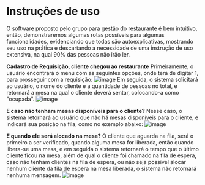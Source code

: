 # Instruções de uso

  O software proposto pelo grupo para gestão do restaurante é bem intuitivo, então, demonstraremos algumas rotas possíveis para algumas funcionalidades, evidenciando que todas são autoexplicativas, mostrando seu uso na prática e descartando a necessidade de uma instrução de uso extensiva, na qual 90% das pessoas não irão ler.

**Cadastro de Requisição, cliente chegou ao restaurante**
Primeiramente, o usuário encontrará o menu com as seguintes opções, onde terá de digitar 1, para prosseguir com a requisição:
![image](https://github.com/pucmg-aulas/projeto01-turmanoite-fiona-e-os-5-gatinhos-de-botas/assets/121774893/7584fb3e-eb1d-4c96-8586-febee3563778)
Em seguida, o sistema solicitará ao usuário, o nome do cliente e a quantidade de pessoas no total, e retornará a mesa na qual o cliente deverá sentar, colocando-a como "ocupada".
![image](https://github.com/pucmg-aulas/projeto01-turmanoite-fiona-e-os-5-gatinhos-de-botas/assets/121774893/858d6b85-f843-4270-a99b-73bc883e4145)


**E caso não tenham mesas disponíveis para o cliente?**
Nesse caso, o sistema retornará ao usuário que não há mesas disponíveis para o cliente, e indicará sua posição na fila, como no exemplo abaixo:
![image](https://github.com/pucmg-aulas/projeto01-turmanoite-fiona-e-os-5-gatinhos-de-botas/assets/121774893/83b8dd7a-3e2e-4573-a164-011f8d20e955)


**E quando ele será alocado na mesa?**
O cliente que aguarda na fila, será o primeiro a ser verificado, quando alguma mesa for liberada, então quando libera-se uma mesa, e em seguida o sistema retornará o tempo que o último cliente ficou na mesa, além de qual o cliente foi chamado na fila de espera, caso não tenham clientes na fila de espera, ou não seja possível alocar nenhum cliente da fila de espera na mesa liberada, o sistema não retornará nenhuma mensagem.
![image](https://github.com/pucmg-aulas/projeto01-turmanoite-fiona-e-os-5-gatinhos-de-botas/assets/121774893/c51e8531-4478-498b-9ba4-790306755096)




